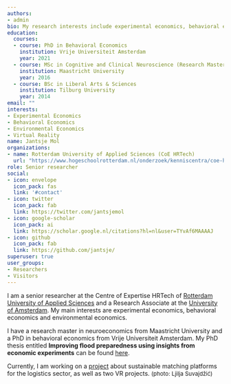 ```yaml
---
authors:
- admin
bio: My research interests include experimental economics, behavioral economics and virtual reality.
education:
  courses:
  - course: PhD in Behavioral Economics
    institution: Vrije Universiteit Amsterdam
    year: 2021
  - course: MSc in Cognitive and Clinical Neuroscience (Research Master, Neuroeconomics)
    institution: Maastricht University
    year: 2016
  - course: BSc in Liberal Arts & Sciences
    institution: Tilburg University
    year: 2014
email: ""
interests:
- Experimental Economics
- Behavioral Economics
- Environmental Economics
- Virtual Reality
name: Jantsje Mol
organizations:
- name: Rotterdam University of Applied Sciences (CoE HRTech)
  url: "https://www.hogeschoolrotterdam.nl/onderzoek/kenniscentra/coe-hrtech/home/"
role: Senior researcher
social:
- icon: envelope
  icon_pack: fas
  link: '#contact'
- icon: twitter
  icon_pack: fab
  link: https://twitter.com/jantsjemol
- icon: google-scholar
  icon_pack: ai
  link: https://scholar.google.nl/citations?hl=nl&user=TYvAf6MAAAAJ
- icon: github
  icon_pack: fab
  link: https://github.com/jantsje/
superuser: true
user_groups:
- Researchers
- Visitors
---
```


I am a senior researcher at the Centre of Expertise HRTech of [Rotterdam University of Applied Sciences](https://www.hogeschoolrotterdam.nl/onderzoek/kenniscentra/coe-hrtech/home/) and a Research Associate at the [University of Amsterdam](https://www.creedexperiment.nl/creed/). My main interests are experimental economics, behavioral economics and environmental economics. 

I have a research master in neuroeconomics from Maastricht University and a PhD in behavioral economics from Vrije Universiteit Amsterdam. My PhD thesis entitled **Improving flood preparedness using insights from economic experiments** can be found [here](https://research.vu.nl/en/publications/improving-flood-preparedness-using-insights-from-economic-experim). 

Currently, I am working on a [project](https://www.linkedin.com/company/fmaas-it-s-a-cargo-match/about/) about sustainable matching platforms for the logistics sector, as well as two VR projects.
<font size="2">(photo: Ljilja Suvajdžić)</font>
